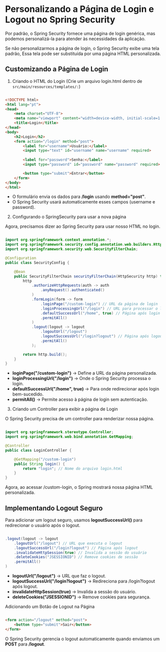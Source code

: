 # Personalizando a Página de Login e Logout no Spring Security

Por padrão, o Spring Security fornece uma página de login genérica, mas podemos personalizá-la para atender às necessidades da aplicação.

Se não personalizarmos a página de login, o Spring Security exibe uma tela padrão, Essa tela pode ser substituída por uma página HTML personalizada.

## Customizando a Página de Login

1. Criando o HTML do Login (Crie um arquivo login.html dentro de ``src/main/resources/templates/:``)

``` HTML

<!DOCTYPE html>
<html lang="pt">
<head>
    <meta charset="UTF-8">
    <meta name="viewport" content="width=device-width, initial-scale=1.0">
    <title>Login</title>
</head>
<body>
    <h2>Login</h2>
    <form action="/login" method="post">
        <label for="username">Usuário:</label>
        <input type="text" id="username" name="username" required>
        
        <label for="password">Senha:</label>
        <input type="password" id="password" name="password" required>

        <button type="submit">Entrar</button>
    </form>
</body>
</html>

```

- O formulário envia os dados para **/login** usando **method="post"**.
- O Spring Security usará automaticamente esses campos (username e password).

2. Configurando o SpringSecurity para usar a nova página

Agora, precisamos dizer ao Spring Security para usar nosso HTML no login.

``` Java

import org.springframework.context.annotation.*;
import org.springframework.security.config.annotation.web.builders.HttpSecurity;
import org.springframework.security.web.SecurityFilterChain;

@Configuration
public class SecurityConfig {

    @Bean
    public SecurityFilterChain securityFilterChain(HttpSecurity http) throws Exception {
        http
            .authorizeHttpRequests(auth -> auth
                .anyRequest().authenticated()
            )
            .formLogin(form -> form
                .loginPage("/custom-login") // URL da página de login
                .loginProcessingUrl("/login") // URL para processar o login
                .defaultSuccessUrl("/home", true) // Página após login bem-sucedido
                .permitAll()
            )
            .logout(logout -> logout
                .logoutUrl("/logout")
                .logoutSuccessUrl("/login?logout") // Página após logout
                .permitAll()
            );

        return http.build();
    }
}

```

- **loginPage("/custom-login")** → Define a URL da página personalizada.
- **loginProcessingUrl("/login")** → Onde o Spring Security processa o login.
- **defaultSuccessUrl("/home", true)** → Para onde redirecionar após login bem-sucedido.
- **permitAll()** → Permite acesso à página de login sem autenticação.

3. Criando um Controller para exibir a página de Login

O Spring Security precisa de um controller para renderizar nossa página.

``` Java

import org.springframework.stereotype.Controller;
import org.springframework.web.bind.annotation.GetMapping;

@Controller
public class LoginController {

    @GetMapping("/custom-login")
    public String login() {
        return "login"; // Nome do arquivo login.html
    }
}

```

Agora, ao acessar /custom-login, o Spring mostrará nossa página HTML personalizada.

## Implementando Logout Seguro

Para adicionar um logout seguro, usamos **logoutSuccessUrl()** para redirecionar o usuário após o logout.

``` Java

.logout(logout -> logout
    .logoutUrl("/logout") // URL que executa o logout
    .logoutSuccessUrl("/login?logout") // Página após logout
    .invalidateHttpSession(true) // Invalida a sessão do usuário
    .deleteCookies("JSESSIONID") // Remove cookies de sessão
    .permitAll()
)

```

- **logoutUrl("/logout")** → URL que faz o logout.
- **logoutSuccessUrl("/login?logout")** → Redireciona para /login?logout após logout.
- **invalidateHttpSession(true)** → Invalida a sessão do usuário.
- **deleteCookies("JSESSIONID")** → Remove cookies para segurança.

Adicionando um Botão de Logout na Página

``` HTML

<form action="/logout" method="post">
    <button type="submit">Sair</button>
</form>

```

O Spring Security gerencia o logout automaticamente quando enviamos um **POST** para **/logout**.